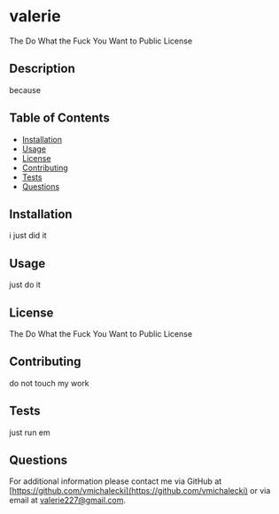 # valerie

The Do What the Fuck You Want to Public License

## Description
because

## Table of Contents
* [Installation](#Installation)
* [Usage](#Usage)
* [License](#License)
* [Contributing](#Contributing)
* [Tests](#Tests)
* [Questions](#Questions)

## Installation
i just did it

## Usage
just do it

## License
The Do What the Fuck You Want to Public License

## Contributing
do not touch my work

## Tests
just run em

## Questions
For additional information please contact me via GitHub at [https://github.com/vmichalecki](https://github.com/vmichalecki) or via email at [valerie227@gmail.com](mailto:valerie227@gmail.com?subject=[GitHub]%README%Generator).